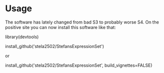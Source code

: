 # Usage

The software has lately changed from bad S3 to probably worse S4.
On the positive site you can now install this software like that:

library(devtools)

install_github('stela2502/StefansExpressionSet')

or

install_github('stela2502/StefansExpressionSet', build_vignettes=FALSE)